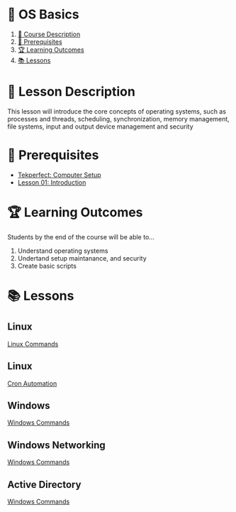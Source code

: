 # **💾 OS Basics**

1. [📝 Course Description](#📝-course-description)
2. [🎯 Prerequisites](#🎯-prerequisites)
3. [🏆 Learning Outcomes](#🏆-learning-outcomes)
4. [📚 Lessons](#📚-lessons)


# 📝 Lesson Description

This lesson will introduce the core concepts of operating systems, such as processes and threads, scheduling, synchronization, memory management, file systems, input and output device management and security

# 🎯 Prerequisites

* [Tekperfect: Computer Setup](/lessons/computer-setup.md)
* [Lesson 01: Introduction](/courses/01-Introduction/home.md)

# 🏆 Learning Outcomes

Students by the end of the course will be able to...

1. Understand operating systems
1. Undertand setup maintanance, and security
1. Create basic scripts

# 📚 Lessons

## Linux

[Linux Commands](/courses/02-Os_Basics/lessons/linux-commands.md)

## Linux

[Cron Automation](/courses/02-Os_Basics/lessons/cron.md)

## Windows

[Windows Commands](/courses/02-Os_Basics/lessons/windows-commands.md)

## Windows Networking

[Windows Commands](/courses/02-Os_Basics/lessons/windows-networking.md)

## Active Directory

[Windows Commands](/courses/02-Os_Basics/lessons/active-directory.md)

